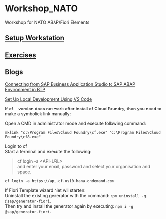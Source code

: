 # Workshop_NATO<a name="TOP"></a>

Workshop for NATO ABAP/Fiori Elements

## [Setup Workstation](./Others/Setup%20Workstation%20for%20Workshop.md)

## [Exercises](./Exercises/README.md)
## Blogs

[Connecting from SAP Business Application Studio to SAP ABAP Environment in BTP](https://blogs.sap.com/2021/07/23/connecting-from-sap-business-application-studio-to-sap-abap-environment-in-btp/)

[Set Up Local Development Using VS Code](https://developers.sap.com/tutorials/btp-app-set-up-local-development.html)

If cf --version does not work after install of Cloud Foundry, then you need to make a symbolick link manually:

Open a CMD in administrator mode and execute following command:

```shell
mklink "c:\Program Files\Cloud Foundry\cf.exe" "c:\Program Files\Cloud Foundry\cf8.exe"
```

Login to cf</br>
Start a terminal and execute the following:
> cf login -a \<API-URL> </br>
> and enter your email, password and select your organisation and space.
```shell
cf login -a https://api.cf.us10.hana.ondemand.com
```

If Fiori Template wizard niet wil starten:</br>
Uninstall the existing generator with the command: `npm uninstall -g @sap/generator-fiori`.</br>
Then try and install the generator again by executing: `npm i -g @sap/generator-fiori`.